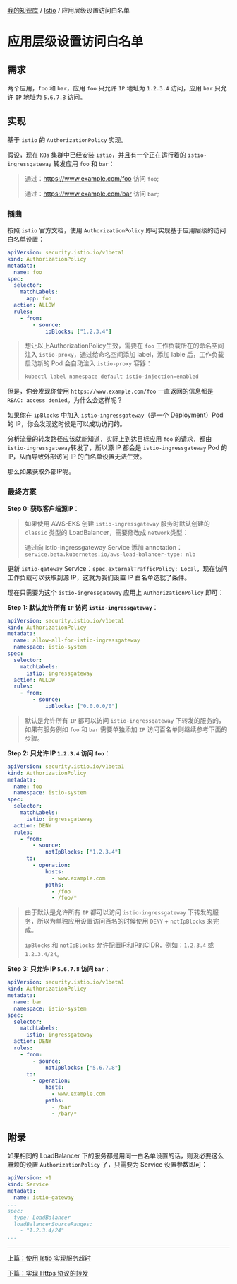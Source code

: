 [我的知识库](../README.md) / [Istio](zz_gneratered_mdi.md) / 应用层级设置访问白名单

# 应用层级设置访问白名单

## 需求

两个应用，`foo` 和 `bar`，应用 `foo` 只允许 `IP` 地址为 `1.2.3.4` 访问，应用 `bar` 只允许 `IP` 地址为 `5.6.7.8` 访问。

## 实现

基于 `istio` 的 `AuthorizationPolicy` 实现。

假设，现在 `K8s` 集群中已经安装 `istio`，并且有一个正在运行着的 `istio-ingressgateway` 转发应用 `foo` 和 `bar`：

> 通过：<https://www.example.com/foo> 访问 `foo`;
>
> 通过：<https://www.example.com/bar> 访问 `bar`;

### 插曲

按照 `istio` 官方文档，使用 `AuthorizationPolicy` 即可实现基于应用层级的访问白名单设置：

```yaml
apiVersion: security.istio.io/v1beta1
kind: AuthorizationPolicy
metadata:
  name: foo
spec:
  selector:
    matchLabels:
      app: foo
  action: ALLOW
  rules:
    - from:
        - source:
            ipBlocks: ["1.2.3.4"]
```

> 想让以上AuthorizationPolicy生效，需要在 `foo` 工作负载所在的命名空间注入 `istio-proxy`，通过给命名空间添加 label，添加 lable 后，工作负载启动新的 Pod 会自动注入 `istio-proxy` 容器：
>
> ```bash
> kubectl label namespace default istio-injection=enabled
> ```

但是，你会发现你使用 `https://www.example.com/foo` 一直返回的信息都是 `RBAC: access denied`。为什么会这样呢？

如果你在 `ipBlocks` 中加入 `istio-ingressgateway`（是一个 Deployment）Pod 的 IP，你会发现这时候是可以成功访问的。

分析流量的转发路径应该就能知道，实际上到达目标应用 `foo` 的请求，都由`istio-ingressgateway`转发了，所以源 IP 都会是 `istio-ingressgateway` Pod 的 IP，从而导致外部访问 IP 的白名单设置无法生效。

那么如果获取外部IP呢。

### 最终方案

**Step 0: 获取客户端源IP**：

> 如果使用 AWS-EKS 创建 `istio-ingressgateway` 服务时默认创建的 `classic` 类型的 LoadBalancer，需要修改成 `network`类型：
>
> 通过向 istio-ingressgateway Service 添加 annotation：`service.beta.kubernetes.io/aws-load-balancer-type: nlb`

更新 `istio-gateway` Service：`spec.externalTrafficPolicy: Local`，现在访问工作负载可以获取到源 IP，这就为我们设置 IP 白名单造就了条件。

现在只需要为这个 `istio-ingressgateway` 应用上 `AuthorizationPolicy` 即可：

**Step 1: 默认允许所有 `IP` 访问 `istio-ingressgateway`**：

```yaml
apiVersion: security.istio.io/v1beta1
kind: AuthorizationPolicy
metadata:
  name: allow-all-for-istio-ingressgateway
  namespace: istio-system
spec:
  selector:
    matchLabels:
      istio: ingressgateway
  action: ALLOW
  rules:
    - from:
        - source:
            ipBlocks: ["0.0.0.0/0"]
```

> 默认是允许所有 `IP` 都可以访问 `istio-ingressgateway` 下转发的服务的，如果有服务例如 `foo` 和 `bar` 需要单独添加 `IP` 访问百名单则继续参考下面的步骤。

**Step 2: 只允许 IP `1.2.3.4` 访问 `foo`**：

```yaml
apiVersion: security.istio.io/v1beta1
kind: AuthorizationPolicy
metadata:
  name: foo
  namespace: istio-system
spec:
  selector:
    matchLabels:
      istio: ingressgateway
  action: DENY
  rules:
    - from:
        - source:
            notIpBlocks: ["1.2.3.4"]
      to:
        - operation:
            hosts:
              - www.example.com
            paths:
              - /foo
              - /foo/*
```

> 由于默认是允许所有 `IP` 都可以访问 `istio-ingressgateway` 下转发的服务，所以为单独应用设置访问百名的时候使用 `DENY` + `notIpBlocks` 来完成。
>
> `ipBlocks` 和 `notIpBlocks` 允许配置IP和IP的CIDR，例如：`1.2.3.4` 或 `1.2.3.4/24`。

**Step 3: 只允许 IP `5.6.7.8` 访问 `bar`**：

```yaml
apiVersion: security.istio.io/v1beta1
kind: AuthorizationPolicy
metadata:
  name: bar
  namespace: istio-system
spec:
  selector:
    matchLabels:
      istio: ingressgateway
  action: DENY
  rules:
    - from:
        - source:
            notIpBlocks: ["5.6.7.8"]
      to:
        - operation:
            hosts:
              - www.example.com
            paths:
              - /bar
              - /bar/*
```

## 附录

如果相同的 LoadBalancer 下的服务都是用同一白名单设置的话，则没必要这么麻烦的设置 `AuthorizationPolicy` 了，只需要为 Service 设置参数即可：

```yaml
apiVersion: v1
kind: Service
metadata:
  name: istio-gateway
...
spec:
  type: LoadBalancer
  loadBalancerSourceRanges:
    - "1.2.3.4/24"
...
```

---
[上篇：使用 Istio 实现服务超时](istio-timeout.md)

[下篇：实现 Https 协议的转发](tls-transform.md)
